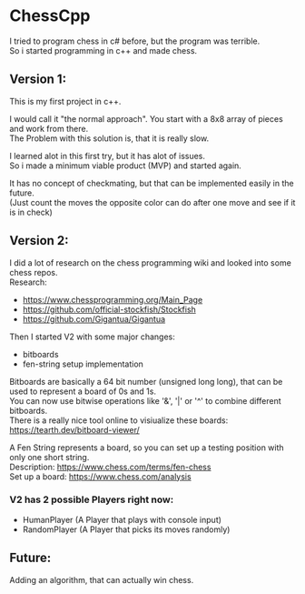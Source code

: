 # ChessCpp
I tried to program chess in c# before, but the program was terrible. <br>
So i started programming in c++ and made chess.
## Version 1:
This is my first project in c++.

I would call it "the normal approach". You start with a 8x8 array of pieces and work from there. <br>
The Problem with this solution is, that it is really slow.

I learned alot in this first try, but it has alot of issues. <br>
So i made a minimum viable product (MVP) and started again.

It has no concept of checkmating, but that can be implemented easily in the future. <br>
(Just count the moves the opposite color can do after one move and see if it is in check)

## Version 2:
I did a lot of research on the chess programming wiki and looked into some chess repos. <br>
Research:
- https://www.chessprogramming.org/Main_Page
- https://github.com/official-stockfish/Stockfish
- https://github.com/Gigantua/Gigantua

Then I started V2 with some major changes:

- bitboards
- fen-string setup implementation

Bitboards are basically a 64 bit number (unsigned long long), that can be used to represent a board of 0s and 1s. <br>
You can now use bitwise operations like '&', '|' or '^' to combine different bitboards. <br>
There is a really nice tool online to visiualize these boards: https://tearth.dev/bitboard-viewer/

A Fen String represents a board, so you can set up a testing position with only one short string. <br>
Description: https://www.chess.com/terms/fen-chess <br>
Set up a board: https://www.chess.com/analysis <br>

### V2 has 2 possible Players right now:
- HumanPlayer (A Player that plays with console input)
- RandomPlayer (A Player that picks its moves randomly)

## Future:
Adding an algorithm, that can actually win chess. <br>
